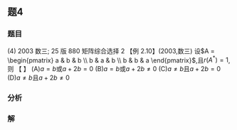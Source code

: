 ## 题4
### 题目
(4) 2003 数三; 25 版 880 矩阵综合选择 2 
【例 2.10】(2003,数三) 设$A = \begin{pmatrix} a & b & b \\ b & a & b \\ b & b & a \end{pmatrix}$,且$r(A^*) = 1$,则 【 】
(A)$a = b$或$a + 2b = 0$ (B)$a = b$或$a + 2b \neq 0$
(C)$a \neq b$且$a + 2b = 0$ (D)$a \neq b$且$a + 2b \neq 0$
### 分析

### 解